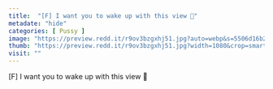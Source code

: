 ```yaml
---
title:  "[F] I want you to wake up with this view 🤗"
metadate: "hide"
categories: [ Pussy ]
image: "https://preview.redd.it/r9ov3bzgxhj51.jpg?auto=webp&s=5506d16b28b75240de4f1c583c285a5e2671d378"
thumb: "https://preview.redd.it/r9ov3bzgxhj51.jpg?width=1080&crop=smart&auto=webp&s=0e1ecbac685af3447693a240e06b7572d5454dd6"
visit: ""
---
```

[F] I want you to wake up with this view 🤗
